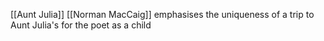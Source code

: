 [[Aunt Julia]] [[Norman MacCaig]]
emphasises the uniqueness of a trip to Aunt Julia's for the poet as a child